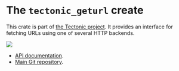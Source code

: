 # The `tectonic_geturl` create

This crate is part of [the Tectonic
project](https://tectonic-typesetting.github.io/en-US/). It provides an
interface for fetching URLs using one of several HTTP backends.

[![](http://meritbadge.herokuapp.com/tectonic_geturl)](https://crates.io/crates/tectonic_geturl)

- [API documentation](https://docs.rs/tectonic_geturl/).
- [Main Git repository](https://github.com/tectonic-typesetting/tectonic/).
